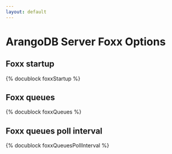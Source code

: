 ```yaml
---
layout: default
---
```

# ArangoDB Server Foxx Options

## Foxx startup

{% docublock foxxStartup %}

## Foxx queues

{% docublock foxxQueues %}

## Foxx queues poll interval

{% docublock foxxQueuesPollInterval %}
